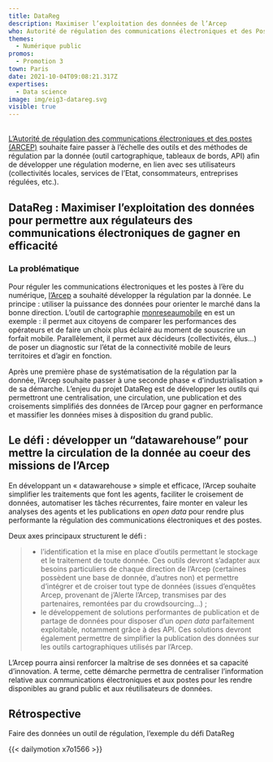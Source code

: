 ```yaml
---
title: DataReg
description: Maximiser l’exploitation des données de l’Arcep
who: Autorité de régulation des communications électroniques et des Postes
themes:
  - Numérique public
promos:
  - Promotion 3
town: Paris
date: 2021-10-04T09:08:21.317Z
expertises:
  - Data science
image: img/eig3-datareg.svg
visible: true
---
```

[\
L’Autorité de régulation des communications électroniques et des postes (ARCEP)](https://www.arcep.fr/) souhaite faire passer à l’échelle des outils et des méthodes de régulation par la donnée (outil cartographique, tableaux de bords, API) afin de développer une régulation moderne, en lien avec ses utilisateurs (collectivités locales, services de l’Etat, consommateurs, entreprises régulées, etc.).

## DataReg : Maximiser l’exploitation des données pour permettre aux régulateurs des communications électroniques de gagner en efficacité

### La problématique

Pour réguler les communications électroniques et les postes à l’ère du numérique, [l’Arcep](https://www.arcep.fr/) a souhaité développer la régulation par la donnée. Le principe : utiliser la puissance des données pour orienter le marché dans la bonne direction. L’outil de cartographie [monreseaumobile](https://www.monreseaumobile.fr/) en est un exemple : il permet aux citoyens de comparer les performances des opérateurs et de faire un choix plus éclairé au moment de souscrire un forfait mobile. Parallèlement, il permet aux décideurs (collectivités, élus…) de poser un diagnostic sur l’état de la connectivité mobile de leurs territoires et d’agir en fonction.

Après une première phase de systématisation de la régulation par la donnée, l’Arcep souhaite passer à une seconde phase « d’industrialisation » de sa démarche. L’enjeu du projet DataReg est de développer les outils qui permettront une centralisation, une circulation, une publication et des croisements simplifiés des données de l’Arcep pour gagner en performance et massifier les données mises à disposition du grand public.

## Le défi : développer un “datawarehouse” pour mettre la circulation de la donnée au coeur des missions de l’Arcep

En développant un « datawarehouse » simple et efficace, l’Arcep souhaite simplifier les traitements que font les agents, faciliter le croisement de données, automatiser les tâches récurrentes, faire monter en valeur les analyses des agents et les publications en *open data* pour rendre plus performante la régulation des communications électroniques et des postes.

Deux axes principaux structurent le défi :

> * l’identification et la mise en place d’outils permettant le stockage et le traitement de toute donnée. Ces outils devront s’adapter aux besoins particuliers de chaque direction de l’Arcep (certaines possèdent une base de donnée, d’autres non) et permettre d’intégrer et de croiser tout type de données (issues d’enquêtes Arcep, provenant de j’Alerte l’Arcep, transmises par des partenaires, remontées par du crowdsourcing…) ;
> * le développement de solutions performantes de publication et de partage de données pour disposer d’un *open data* parfaitement exploitable, notamment grâce à des API. Ces solutions devront également permettre de simplifier la publication des données sur les outils cartographiques utilisés par l’Arcep.

L’Arcep pourra ainsi renforcer la maîtrise de ses données et sa capacité d’innovation. A terme, cette démarche permettra de centraliser l’information relative aux communications électroniques et aux postes pour les rendre disponibles au grand public et aux réutilisateurs de données.

## Rétrospective

Faire des données un outil de régulation, l’exemple du défi DataReg

{{< dailymotion x7o1566 >}}